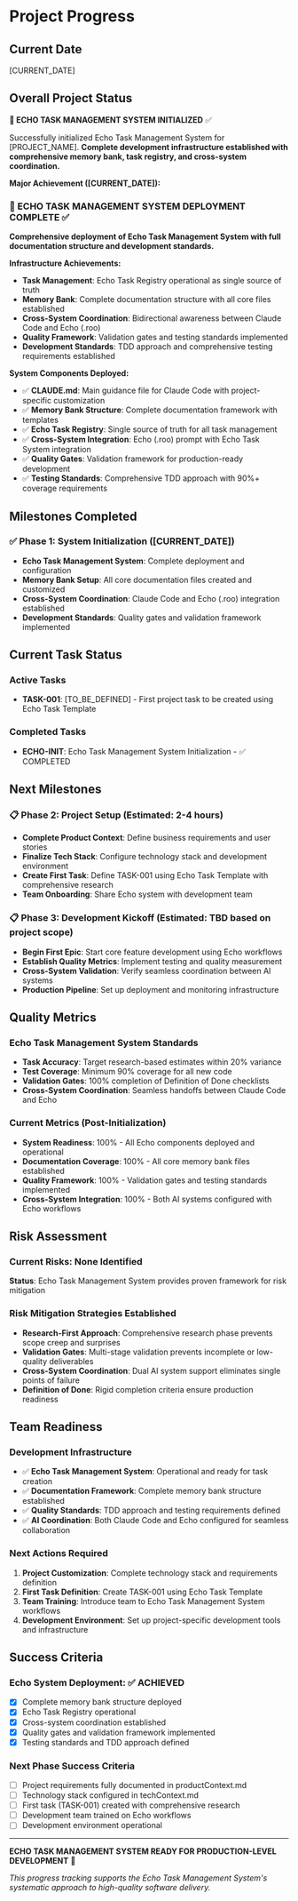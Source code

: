 # Project Progress

## Current Date
[CURRENT_DATE]

## Overall Project Status
**🎯 ECHO TASK MANAGEMENT SYSTEM INITIALIZED** ✅

Successfully initialized Echo Task Management System for [PROJECT_NAME]. **Complete development infrastructure established with comprehensive memory bank, task registry, and cross-system coordination.**

**Major Achievement ([CURRENT_DATE]):**

### 🎯 ECHO TASK MANAGEMENT SYSTEM DEPLOYMENT COMPLETE ✅
**Comprehensive deployment of Echo Task Management System with full documentation structure and development standards.**

**Infrastructure Achievements:**
- **Task Management**: Echo Task Registry operational as single source of truth
- **Memory Bank**: Complete documentation structure with all core files established
- **Cross-System Coordination**: Bidirectional awareness between Claude Code and Echo (.roo)
- **Quality Framework**: Validation gates and testing standards implemented
- **Development Standards**: TDD approach and comprehensive testing requirements established

**System Components Deployed:**
- ✅ **CLAUDE.md**: Main guidance file for Claude Code with project-specific customization
- ✅ **Memory Bank Structure**: Complete documentation framework with templates
- ✅ **Echo Task Registry**: Single source of truth for all task management
- ✅ **Cross-System Integration**: Echo (.roo) prompt with Echo Task System integration
- ✅ **Quality Gates**: Validation framework for production-ready development
- ✅ **Testing Standards**: Comprehensive TDD approach with 90%+ coverage requirements

## Milestones Completed

### ✅ Phase 1: System Initialization ([CURRENT_DATE])
- **Echo Task Management System**: Complete deployment and configuration
- **Memory Bank Setup**: All core documentation files created and customized
- **Cross-System Coordination**: Claude Code and Echo (.roo) integration established
- **Development Standards**: Quality gates and validation framework implemented

## Current Task Status

### Active Tasks
- **TASK-001**: [TO_BE_DEFINED] - First project task to be created using Echo Task Template

### Completed Tasks
- **ECHO-INIT**: Echo Task Management System Initialization - ✅ COMPLETED

## Next Milestones

### 📋 Phase 2: Project Setup (Estimated: 2-4 hours)
- **Complete Product Context**: Define business requirements and user stories
- **Finalize Tech Stack**: Configure technology stack and development environment
- **Create First Task**: Define TASK-001 using Echo Task Template with comprehensive research
- **Team Onboarding**: Share Echo system with development team

### 📋 Phase 3: Development Kickoff (Estimated: TBD based on project scope)
- **Begin First Epic**: Start core feature development using Echo workflows
- **Establish Quality Metrics**: Implement testing and quality measurement
- **Cross-System Validation**: Verify seamless coordination between AI systems
- **Production Pipeline**: Set up deployment and monitoring infrastructure

## Quality Metrics

### Echo Task Management System Standards
- **Task Accuracy**: Target research-based estimates within 20% variance
- **Test Coverage**: Minimum 90% coverage for all new code
- **Validation Gates**: 100% completion of Definition of Done checklists
- **Cross-System Coordination**: Seamless handoffs between Claude Code and Echo

### Current Metrics (Post-Initialization)
- **System Readiness**: 100% - All Echo components deployed and operational
- **Documentation Coverage**: 100% - All core memory bank files established
- **Quality Framework**: 100% - Validation gates and testing standards implemented
- **Cross-System Integration**: 100% - Both AI systems configured with Echo workflows

## Risk Assessment

### Current Risks: None Identified
**Status**: Echo Task Management System provides proven framework for risk mitigation

### Risk Mitigation Strategies Established
- **Research-First Approach**: Comprehensive research phase prevents scope creep and surprises
- **Validation Gates**: Multi-stage validation prevents incomplete or low-quality deliverables
- **Cross-System Coordination**: Dual AI system support eliminates single points of failure
- **Definition of Done**: Rigid completion criteria ensure production readiness

## Team Readiness

### Development Infrastructure
- ✅ **Echo Task Management System**: Operational and ready for task creation
- ✅ **Documentation Framework**: Complete memory bank structure established
- ✅ **Quality Standards**: TDD approach and testing requirements defined
- ✅ **AI Coordination**: Both Claude Code and Echo configured for seamless collaboration

### Next Actions Required
1. **Project Customization**: Complete technology stack and requirements definition
2. **First Task Definition**: Create TASK-001 using Echo Task Template
3. **Team Training**: Introduce team to Echo Task Management System workflows
4. **Development Environment**: Set up project-specific development tools and infrastructure

## Success Criteria

### Echo System Deployment: ✅ ACHIEVED
- [x] Complete memory bank structure deployed
- [x] Echo Task Registry operational
- [x] Cross-system coordination established
- [x] Quality gates and validation framework implemented
- [x] Testing standards and TDD approach defined

### Next Phase Success Criteria
- [ ] Project requirements fully documented in productContext.md
- [ ] Technology stack configured in techContext.md
- [ ] First task (TASK-001) created with comprehensive research
- [ ] Development team trained on Echo workflows
- [ ] Development environment operational

---

**ECHO TASK MANAGEMENT SYSTEM READY FOR PRODUCTION-LEVEL DEVELOPMENT** 🚀

*This progress tracking supports the Echo Task Management System's systematic approach to high-quality software delivery.*
